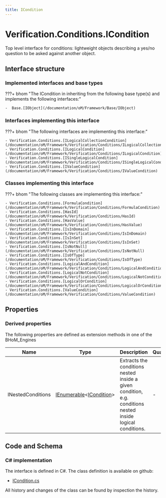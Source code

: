 ```yaml
---
title: ICondition
---
```


# Verification.Conditions.ICondition

Top level interface for conditions: lightweight objects describing a yes/no question to be asked against another object.

## Interface structure

### Implemented interfaces and base types

???+ bhom "The ICondition in inheriting from the following base type(s) and implements the following interfaces:"

    -  Base.[IObject](/documentation/oM/Framework/Base/IObject)


### Interfaces implementing this interface

???+ bhom "The following interfaces are implementing this interface:"

    - Verification.Conditions.[ILogicalCollectionCondition](/documentation/oM/Framework/Verification/Conditions/ILogicalCollectionCondition)
    - Verification.Conditions.[ILogicalCondition](/documentation/oM/Framework/Verification/Conditions/ILogicalCondition)
    - Verification.Conditions.[ISingleLogicalCondition](/documentation/oM/Framework/Verification/Conditions/ISingleLogicalCondition)
    - Verification.Conditions.[IValueCondition](/documentation/oM/Framework/Verification/Conditions/IValueCondition)


### Classes implementing this interface

???+ bhom "The following classes are implementing this interface:"

    - Verification.Conditions.[FormulaCondition](/documentation/oM/Framework/Verification/Conditions/FormulaCondition)
    - Verification.Conditions.[HasId](/documentation/oM/Framework/Verification/Conditions/HasId)
    - Verification.Conditions.[HasValue](/documentation/oM/Framework/Verification/Conditions/HasValue)
    - Verification.Conditions.[IsInDomain](/documentation/oM/Framework/Verification/Conditions/IsInDomain)
    - Verification.Conditions.[IsInSet](/documentation/oM/Framework/Verification/Conditions/IsInSet)
    - Verification.Conditions.[IsNotNull](/documentation/oM/Framework/Verification/Conditions/IsNotNull)
    - Verification.Conditions.[IsOfType](/documentation/oM/Framework/Verification/Conditions/IsOfType)
    - Verification.Conditions.[LogicalAndCondition](/documentation/oM/Framework/Verification/Conditions/LogicalAndCondition)
    - Verification.Conditions.[LogicalNotCondition](/documentation/oM/Framework/Verification/Conditions/LogicalNotCondition)
    - Verification.Conditions.[LogicalOrCondition](/documentation/oM/Framework/Verification/Conditions/LogicalOrCondition)
    - Verification.Conditions.[ValueCondition](/documentation/oM/Framework/Verification/Conditions/ValueCondition)


## Properties

### Derived properties

The following properties are defined as extension methods in one of the BHoM_Engines

| Name             | Type             | Description      | Quantity         | Engine           |
|------------------|------------------|------------------|------------------|------------------|
| INestedConditions | [IEnumerable](https://learn.microsoft.com/en-us/dotnet/api/System.Collections.Generic.IEnumerable-1?view=netstandard-2.0)&lt;[ICondition](/documentation/oM/Framework/Verification/Conditions/ICondition)&gt; | Extracts the conditions nested inside a given condition, e.g. conditions nested inside logical conditions. | - | Verification_Engine |


## Code and Schema

### C# implementation

The interface is defined in C#. The class definition is available on github:

- [ICondition.cs](https://github.com/BHoM/BHoM/blob/develop/Verification_oM/Conditions/Interfaces/ICondition.cs)

All history and changes of the class can be found by inspection the history.
